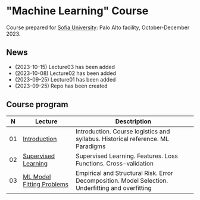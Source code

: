 # "Machine Learning" Course
Course prepared for [Sofia University](https://www.sofia.edu): Palo Alto facility, October-December 2023.

## News
* (2023-10-15) Lecture03 has been added
* (2023-10-08) Lecture02 has been added
* (2023-09-25) Lecture01 has been added
* (2023-09-25) Repo has been created

## Course program
| N  | Lecture       | Desctription                                 | 
| -- | ------------- | -------------                                | 
| 01 | [Introduction](/lectures/lecture01_autumn.pdf)    | Introduction. Course logistics and syllabus. Historical reference. ML Paradigms |
| 02 | [Supervised Learning](/lectures/lecture02_autumn.pdf)    | Supervised Learning. Features. Loss Functions. Cross-validation |
| 03 | [ML Model Fitting Problems](/lectures/lecture03_autumn.pdf)    | Empirical and Structural Risk. Error Decomposition. Model Selection. Underfitting and overfitting |
